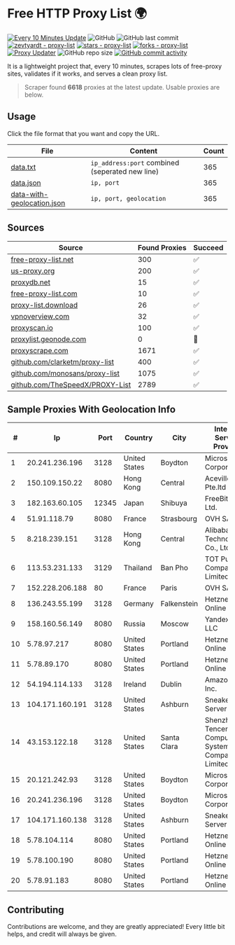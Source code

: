 
# Free HTTP Proxy List 🌍

[![Every 10 Minutes Update](https://github.com/mertguvencli/http-proxy-list/actions/workflows/main.yml/badge.svg?branch=main)](https://github.com/mertguvencli/http-proxy-list/actions/workflows/main.yml)
![GitHub](https://img.shields.io/github/license/mertguvencli/http-proxy-list)
![GitHub last commit](https://img.shields.io/github/last-commit/mertguvencli/http-proxy-list)
[![zevtyardt - proxy-list](https://img.shields.io/static/v1?label=zevtyardt&message=proxy-list&color=blue&logo=github)](https://github.com/zevtyardt/proxy-list "Go to GitHub repo")
[![stars - proxy-list](https://img.shields.io/github/stars/zevtyardt/proxy-list?style=social)](https://github.com/zevtyardt/proxy-list)
[![forks - proxy-list](https://img.shields.io/github/forks/zevtyardt/proxy-list?style=social)](https://github.com/zevtyardt/proxy-list)
[![Proxy Updater](https://github.com/zevtyardt/proxy-list/workflows/Proxy%20Updater/badge.svg)](https://github.com/zevtyardt/proxy-list/actions?query=workflow:"Proxy+Updater")
![GitHub repo size](https://img.shields.io/github/repo-size/zevtyardt/proxy-list)
[![GitHub commit activity](https://img.shields.io/github/commit-activity/m/zevtyardt/proxy-list?logo=commits)](https://github.com/zevtyardt/proxy-list/commits/main)

It is a lightweight project that, every 10 minutes, scrapes lots of free-proxy sites, validates if it works, and serves a clean proxy list.

> Scraper found **6618** proxies at the latest update. Usable proxies are below.

## Usage

Click the file format that you want and copy the URL.

|File|Content|Count|
|----|-------|-----|
|[data.txt](https://raw.githubusercontent.com/mertguvencli/http-proxy-list/main/proxy-list/data.txt)|`ip_address:port` combined (seperated new line)|365|
|[data.json](https://raw.githubusercontent.com/mertguvencli/http-proxy-list/main/proxy-list/data.json)|`ip, port`|365|
|[data-with-geolocation.json](https://raw.githubusercontent.com/mertguvencli/http-proxy-list/main/proxy-list/data-with-geolocation.json)|`ip, port, geolocation`|365|

## Sources

|Source|Found Proxies|Succeed|
|------|-------------|-------|
|[free-proxy-list.net](https://free-proxy-list.net)|300|✅|
|[us-proxy.org](https://www.us-proxy.org)|200|✅|
|[proxydb.net](http://proxydb.net)|15|✅|
|[free-proxy-list.com](https://free-proxy-list.com/?page=&port=&type%5B%5D=http&type%5B%5D=https&up_time=0&search=Search)|10|✅|
|[proxy-list.download](https://www.proxy-list.download/HTTP)|26|✅|
|[vpnoverview.com](https://vpnoverview.com/privacy/anonymous-browsing/free-proxy-servers)|32|✅|
|[proxyscan.io](https://www.proxyscan.io)|100|✅|
|[proxylist.geonode.com](https://proxylist.geonode.com/api/proxy-list?limit=300&page=1&sort_by=lastChecked&sort_type=desc&protocols=http,https)|0|🚫|
|[proxyscrape.com](https://api.proxyscrape.com/v2/?request=displayproxies&protocol=http&timeout=10000&country=all&ssl=all&anonymity=all)|1671|✅|
|[github.com/clarketm/proxy-list](https://raw.githubusercontent.com/clarketm/proxy-list/master/proxy-list-raw.txt)|400|✅|
|[github.com/monosans/proxy-list](https://raw.githubusercontent.com/monosans/proxy-list/main/proxies/http.txt)|1075|✅|
|[github.com/TheSpeedX/PROXY-List](https://raw.githubusercontent.com/TheSpeedX/PROXY-List/master/http.txt)|2789|✅|


## Sample Proxies With Geolocation Info

|#|Ip|Port|Country|City|Internet Service Provider|
|-|--|----|-------|----|-------------------------|
|1|20.241.236.196|3128|United States|Boydton|Microsoft Corporation|
|2|150.109.150.22|8080|Hong Kong|Central|Aceville Pte.ltd|
|3|182.163.60.105|12345|Japan|Shibuya|FreeBit Co., Ltd.|
|4|51.91.118.79|8080|France|Strasbourg|OVH SAS|
|5|8.218.239.151|3128|Hong Kong|Central|Alibaba (US) Technology Co., Ltd.|
|6|113.53.231.133|3129|Thailand|Ban Pho|TOT Public Company Limited|
|7|152.228.206.188|80|France|Paris|OVH SAS|
|8|136.243.55.199|3128|Germany|Falkenstein|Hetzner Online GmbH|
|9|158.160.56.149|8080|Russia|Moscow|Yandex.Cloud LLC|
|10|5.78.97.217|8080|United States|Portland|Hetzner Online GmbH|
|11|5.78.89.170|8080|United States|Portland|Hetzner Online GmbH|
|12|54.194.114.133|3128|Ireland|Dublin|Amazon.com, Inc.|
|13|104.171.160.191|3128|United States|Ashburn|Sneaker Server|
|14|43.153.122.18|3128|United States|Santa Clara|Shenzhen Tencent Computer Systems Company Limited|
|15|20.121.242.93|3128|United States|Boydton|Microsoft Corporation|
|16|20.241.236.196|3128|United States|Boydton|Microsoft Corporation|
|17|104.171.160.138|3128|United States|Ashburn|Sneaker Server|
|18|5.78.104.114|8080|United States|Portland|Hetzner Online GmbH|
|19|5.78.100.190|8080|United States|Portland|Hetzner Online GmbH|
|20|5.78.91.183|8080|United States|Portland|Hetzner Online GmbH|



## Contributing

Contributions are welcome, and they are greatly appreciated! Every
little bit helps, and credit will always be given.

